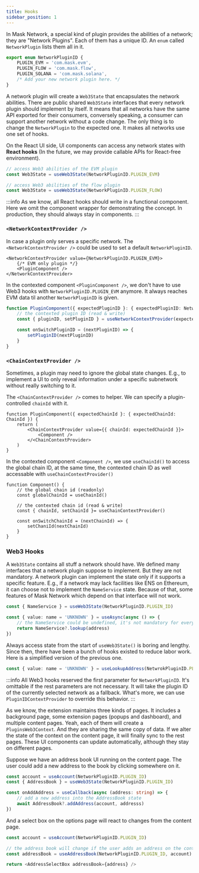 ```yaml
---
title: Hooks
sidebar_position: 1
---
```


In Mask Network, a special kind of plugin provides the abilities of a network; they are "Network Plugins". Each of them has a unique ID. An `enum` called `NetworkPlugin` lists them all in it.

```ts
export enum NetworkPluginID {
    PLUGIN_EVM = 'com.mask.evm',
    PLUGIN_FLOW = 'com.mask.flow',
    PLUGIN_SOLANA = 'com.mask.solana',
    /* Add your new network plugin here. */
}
```

A network plugin will create a `Web3State` that encapsulates the network abilities. There are public shared `Web3State` interfaces that every network plugin should implement by itself. It means that all networks have the same API exported for their consumers, conversely speaking, a consumer can support another network without a code change. The only thing is to change the `NetworkPlugin` to the expected one. It makes all networks use one set of hooks.

On the React UI side, UI components can access any network states with **React hooks** (In the future, we may provide callable APIs for React-free environment).

```ts
// access Web3 abilities of the EVM plugin
const Web3State = useWeb3State(NetworkPluginID.PLUGIN_EVM)

// access Web3 abilities of the flow plugin
const Web3State = useWeb3State(NetworkPluginID.PLUGIN_FLOW)
```

:::info
As we know, all React hooks should write in a functional component. Here we omit the component wrapper for demonstrating the concept. In production, they should always stay in components.
:::

### `<NetworkContextProvider />`

In case a plugin only serves a specific network. The `<NetworkContextProvider />` could be used to set a default `NetworkPluginID`.

```tsx
<NetworkContextProvider value={NetworkPluginID.PLUGIN_EVM}>
    {/* EVM only plugin */}
    <PluginComponent />
</NetworkContextProvider>
```

In the contexted component `<PluginComponent />`, we don't have to use Web3 hooks with `NetworkPluginID.PLUGIN_EVM` anymore. It always reaches EVM data til another `NetworkPluginID` is given.

```ts
function PluginComponent({ expectedPluginID }: { expectedPluginID: NetworkPluginID }) {
    // the contexted plugin ID (read & write)
    const { pluginID, setPluginID } = useNetworkContextProvider(expectedPluginID)

    const onSwitchPluginID = (nextPluginID) => {
        setPluginID(nextPluginID)
    }
}
```

### `<ChainContextProvider />`

Sometimes, a plugin may need to ignore the global state changes. E.g., to implement a UI to only reveal information under a specific subnetwork without really switching to it.

The `<ChainContextProvider />` comes to helper. We can specify a plugin-controlled `chainId` with it.

```tsx
function PluginComponent({ expectedChainId }: { expectedChainId: ChainId }) {
    return (
        <ChainContextProvider value={{ chainId: expectedChainId }}>
            <Component />
        </<ChainContextProvider>
    )
}
```

In the contexted component `<Component />`, we use `useChainId()` to access the global chain ID, at the same time, the contexted chain ID as well accessable with `useChainContextProvider()`

```tsx
function Component() {
    // the global chain id (readonly)
    const globalChainId = useChainId()

    // the contexted chain id (read & write)
    const { chainId, setChainId }= useChainContextProvider()

    const onSwitchChainId = (nextChainId) => {
        setChaniId(nextChainId)
    }
}
```

### Web3 Hooks

A `Web3State` contains all stuff a network should have. We defined many interfaces that a network plugin suppose to implement. But they are not mandatory. A network plugin can implement the state only if it supports a specific feature. E.g., if a network may lack facilities like ENS on Ethereum, it can choose not to implement the `NameService` state. Because of that, some features of Mask Network which depend on that interface will not work.


```ts
const { NameService } = useWeb3State(NetworkPluginID.PLUGIN_ID)

const { value: name = 'UNKNOWN' } = useAsync(async () => {
    // the NameService could be undefined, it's not mandatory for every network to implement
    return NameService?.lookup(address) 
})
```

Always access state from the start of `useWeb3State()` is boring and lengthy. Since then, there have been a bunch of hooks existed to reduce labor work. Here is a simplified version of the previous one.

```ts
const { value: name = 'UNKNOWN' } = useLookupAddress(NetwrokPluginID.PLUGIN_ID, address)
```

:::info
All Web3 hooks reserved the first parameter for `NetworkPluginID`. It's omittable if the rest parameters are not necessary. It will take the plugin ID of the currently selected network as a fallback. What's more, we can use `PluginIDContextProvider` to override this behavior.
:::


As we know, the extension maintains three kinds of pages. It includes a background page, some extension pages (popups and dashboard), and multiple content pages. Yeah, each of them will create a `PluginsWeb3Context`. And they are sharing the same copy of data. If we alter the state of the context on the content page, it will finally sync to the rest pages. These UI components can update automatically, although they stay on different pages.

Suppose we have an address book UI running on the content page. The user could add a new address to the book by clicking somewhere on it.

```ts
const account = useAccount(NetworkPluginID.PLUGIN_ID)
const { AddressBook } = useWeb3State(NetworkPluginID.PLUGIN_ID)

const onAddAddress = useCallback(async (address: string) => {
    // add a new address into the AddressBook state
    await AddressBook?.addAddress(account, addresss)
})
```

And a select box on the options page will react to changes from the content page.

```ts
const account = useAccount(NetworkPluginID.PLUGIN_ID)

// the address book will change if the user adds an address on the content page.
const addressBook = useAddressBook(NetworkPluginID.PLUGIN_ID, account)

return <AddressSelectBox addressBook={address} />
```